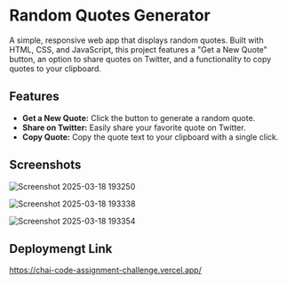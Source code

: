 # Random Quotes Generator

A simple, responsive web app that displays random quotes. Built with HTML, CSS, and JavaScript, this project features a "Get a New Quote" button, an option to share quotes on Twitter, and a functionality to copy quotes to your clipboard.

## Features

- **Get a New Quote:** Click the button to generate a random quote.
- **Share on Twitter:** Easily share your favorite quote on Twitter.
- **Copy Quote:** Copy the quote text to your clipboard with a single click.



## Screenshots
![Screenshot 2025-03-18 193250](https://github.com/user-attachments/assets/40df1df6-df8b-497e-9c02-3e684b7d4b0d)

![Screenshot 2025-03-18 193338](https://github.com/user-attachments/assets/d2f884e7-7034-4ea8-b7ae-532852a70ab6)


![Screenshot 2025-03-18 193354](https://github.com/user-attachments/assets/6cdb8bff-870c-4bf5-9ec4-fee7962f4098)

## Deploymengt Link
https://chai-code-assignment-challenge.vercel.app/
